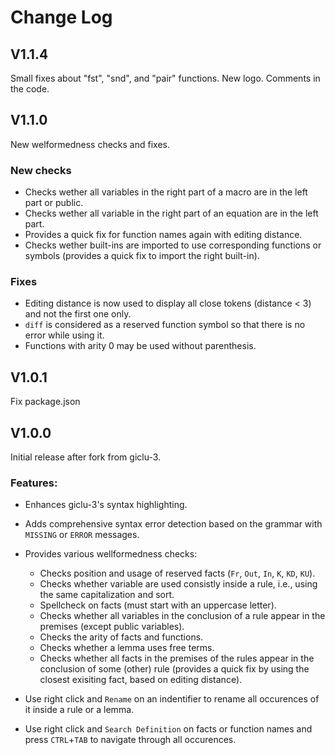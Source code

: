 # Change Log

## V1.1.4
Small fixes about "fst", "snd", and "pair" functions.
New logo.
Comments in the code.

## V1.1.0
New welformedness checks and fixes.

### New checks 
 - Checks wether all variables in the right part of a macro are in the left part or public.
- Checks wether all variable in the right part of an equation are in the left part.
- Provides a quick fix for function names again with editing distance.
- Checks wether built-ins are imported to use corresponding functions or symbols (provides a quick fix to import the right built-in).

### Fixes 
- Editing distance is now used to display all close tokens (distance < 3) and not the first one only.
- `diff` is considered as a reserved function symbol so that there is no error while using it. 
- Functions with arity 0 may be used without parenthesis.

## V1.0.1
Fix package.json

## V1.0.0
Initial release after fork from giclu-3.

### Features:

- Enhances giclu-3's syntax highlighting.
- Adds comprehensive syntax error detection based on the grammar with ```MISSING``` or ```ERROR``` messages.
- Provides various wellformedness checks:
    - Checks position and usage of reserved facts (```Fr```, ```Out```, ```In```, ```K```, ```KD```, ```KU```).
    - Checks whether variable are used consistly inside a rule, i.e., using the same capitalization and sort.
    - Spellcheck on facts (must start with an uppercase letter).
    - Checks whether all variables in the conclusion of a rule appear in the premises (except public variables).
    - Checks the arity of facts and functions.
    - Checks whether a lemma uses free terms.
    - Checks whether all facts in the premises of the rules appear in the conclusion of some (other) rule (provides a quick fix by using the closest exisiting fact, based on editing distance).

- Use right click and ```Rename``` on an indentifier to rename all occurences of it inside a rule or a lemma.
- Use right click and ```Search Definition``` on facts or function names and press ```CTRL```+```TAB``` to navigate through all occurences.
